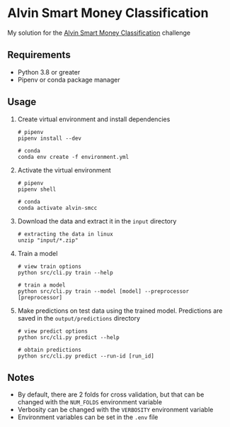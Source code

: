 # Alvin Smart Money Classification
My solution for the
[Alvin Smart Money Classification](https://zindi.africa/competitions/alvin-smart-money-management-classification-challenge)
challenge

## Requirements
- Python 3.8 or greater
- Pipenv or conda package manager

## Usage
1. Create virtual environment and install dependencies
    ```shell
    # pipenv
    pipenv install --dev

    # conda
    conda env create -f environment.yml
    ```
1. Activate the virtual environment
    ```shell
    # pipenv
    pipenv shell

    # conda
    conda activate alvin-smcc
    ```
1. Download the data and extract it in the `input` directory
    ```shell
    # extracting the data in linux
    unzip "input/*.zip"
    ```

1. Train a model
    ```shell
    # view train options
    python src/cli.py train --help

    # train a model
    python src/cli.py train --model [model] --preprocessor [preprocessor]
    ```

1. Make predictions on test data using the trained model. Predictions are saved
    in the `output/predictions` directory
    ```shell
    # view predict options
    python src/cli.py predict --help

    # obtain predictions
    python src/cli.py predict --run-id [run_id]
    ```

## Notes
- By default, there are 2 folds for cross validation, but that can
    be changed with the `NUM_FOLDS` environment variable
- Verbosity can be changed with the `VERBOSITY` environment variable
- Environment variables can be set in the `.env` file
